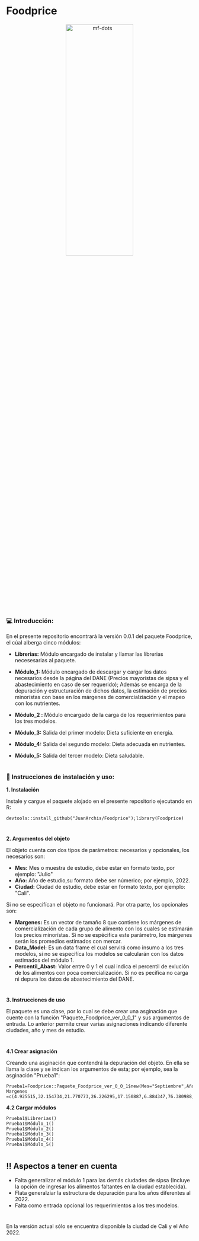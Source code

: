 # Foodprice

<p align="center">
<a name="top" href="#"> <img src="https://media2.giphy.com/media/rGlAZysKBcjRCkAX7S/giphy.gif" alt="mf-dots" height="40%" width="60%"/> </a>

# 

### :computer: **Introducción:**

En el presente repositorio encontrará la versión 0.0.1 del paquete Foodprice, el cúal alberga cinco módulos:

- **Librerias:** Módulo encargado de instalar y llamar las librerias necesesarias al paquete.
  
- **Módulo_1:** Módulo encargado de descargar y cargar los datos necesarios desde la página del DANE (Precios mayorístas de sipsa y el abastecimiento en caso de ser requerido); Además se encarga de la depuración y estructuración de dichos datos, la estimación de precios minorístas con base en los márgenes de comercialziación y el mapeo con los nutrientes. 

- **Módulo_2 :** Módulo encargado de la carga de los requerimientos para los tres modelos.
  
- **Módulo_3:** Salida del primer modelo: Dieta suficiente en energía.

- **Módulo_4:** Salida del segundo modelo: Dieta adecuada en nutrientes.

- **Módulo_5:** Salida del tercer modelo: Dieta saludable.

#

### :wrench: **Instrucciones de instalación y uso:**

**1. Instalación**
            
Instale y cargue el paquete alojado en el presente repositorio ejecutando en R:            

```
devtools::install_github("JuanArchis/Foodprice");library(Foodprice)

```
#


**2. Argumentos del objeto**

El objeto cuenta con dos tipos de parámetros: necesarios y opcionales, los necesarios son:

- **Mes:** Mes o muestra de estudio, debe estar en formato texto, por ejemplo: "Julio"
- **Año:** Año de estudio,su formato debe ser númerico; por ejemplo, 2022.
- **Ciudad:** Ciudad de estudio, debe estar en formato texto, por ejemplo: "Cali".

Si no se especifícan el objeto no funcionará. Por otra parte, los opcionales son:

- **Margenes:** Es un vector de tamaño 8 que contiene los márgenes de comercialización de cada grupo de alimento con los cuales se estimarán los precios minorístas. Si no se espécifica este parámetro, los márgenes serán los promedios estimados con mercar.
- **Data_Model:** Es un data frame el cual servirá como insumo a los tres modelos, si no se especifíca los modelos se calcularán con los datos estimados del módulo 1.
- **Percentil_Abast:** Valor entre 0 y 1 el cual indica el percentil de exlución de los alimentos con poca comercialización. Si no es pecifica no carga ni depura los datos de abastecimiento del DANE.

#
  
**3. Instrucciones de uso**

El paquete es una clase, por lo cual se debe crear una asginación que cuente con la función "Paquete_Foodprice_ver_0_0_1" y sus argumentos de entrada. Lo anterior permite crear varias asignaciones indicando diferente ciudades, año y mes de estudio.

#

**4.1 Crear asignación**
            
Creando una asginación que contendrá la depuración del objeto. En ella se llama la clase y se indican los argumentos de esta; por ejemplo, sea la asginación "Prueba1":  
            
```
Prueba1=Foodprice::Paquete_Foodprice_ver_0_0_1$new(Mes="Septiembre",Año=2022,Ciudad="Cali", Margenes =c(4.925515,32.154734,21.770773,26.226295,17.150887,6.884347,76.380988,54.096494))
```
            
**4.2 Cargar módulos**

```
Prueba1$Librerias()
Prueba1$Módulo_1()
Prueba1$Módulo_2()
Prueba1$Módulo_3()
Prueba1$Módulo_4()
Prueba1$Módulo_5()

```
#

## :bangbang: Aspectos a tener en cuenta

- Falta generalizar el módulo 1 para las demás ciudades de sipsa (Incluye la opción de ingresar los alimentos faltantes en la ciudad establecida).
- Flata generalziar la estructura de depuración para los años diferentes al 2022.
- Falta como entrada opcional los requerimientos a los tres modelos.


#
            
En la versión actual sólo se encuentra disponible la ciudad  de Cali y el Año 2022.
